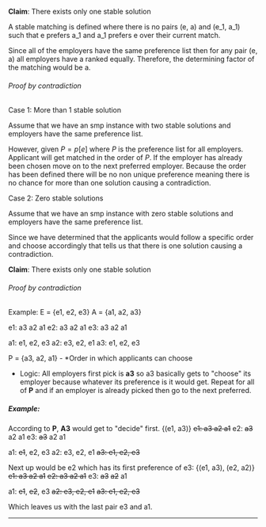 
**Claim**: There exists only one stable solution

A stable matching is defined where there is no pairs (e, a) and (e_1, a_1) such that e prefers a_1 and a_1 prefers e over their current match.

Since all of the employers have the same preference list then for any pair (e, a) all employers have a ranked equally. Therefore, the determining factor of the matching would be a. 

###### Proof by contradiction
Case 1: More than 1 stable solution

Assume that we have an smp instance with two stable solutions and employers have the same preference list. 

However, given $P = p[e]$ where $P$ is the preference list for all employers. Applicant will get matched in the order of $P$. If the employer has already been chosen move on to the next preferred employer. Because the order has been defined there will be no non unique preference meaning there is no chance for more than one solution causing a contradiction.

Case 2: Zero stable solutions

Assume that we have an smp instance with zero stable solutions and employers have the same preference list.

Since we have determined that the applicants would follow a specific order and choose accordingly that tells us that there is one solution causing a contradiction.




**Claim**: There exists only one stable solution

###### Proof by contradiction

Example:
E = {e1, e2, e3}
A = {a1, a2, a3}

e1: a3 a2 a1
e2: a3 a2 a1
e3: a3 a2 a1

a1: e1, e2, e3
a2: e3, e2, e1
a3: e1, e2, e3

P = {a3, a2, a1} - *Order in which applicants can choose
* Logic: All employers first pick is **a3** so a3 basically gets to "choose" its employer because whatever its preference is it would get. Repeat for all of **P** and if an employer is already picked then go to the next preferred.
##### Example:
According to **P**, **A3** would get to "decide" first. 
{(e1, a3)}
~~e1: a3 a2 a1~~
e2: ~~a3~~ a2 a1
e3: ~~a3~~ a2 a1

a1: ~~e1~~, e2, e3
a2: e3, e2, e1
~~a3: e1, e2, e3~~

Next up would be e2 which has its first preference of e3:
{(e1, a3), (e2, a2)}
~~e1: a3 a2 a1~~
~~e2: a3 a2 a1~~
e3: ~~a3~~ ~~a2~~ a1

a1: ~~e1~~, ~~e2~~, e3
~~a2: e3, e2, e1~~
~~a3: e1, e2, e3~~

Which leaves us with the last pair e3 and a1.


***





